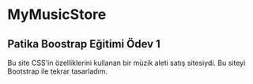 # MyMusicStore
Patika Boostrap Eğitimi Ödev 1
---
Bu site CSS'in özelliklerini kullanan bir müzik aleti satış sitesiydi. Bu siteyi Bootstrap ile tekrar tasarladım.
